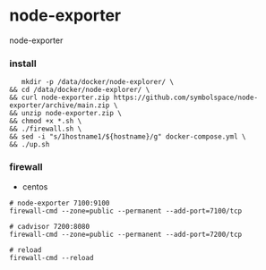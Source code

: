 # node-exporter
node-exporter


### install
```shell
   mkdir -p /data/docker/node-explorer/ \
&& cd /data/docker/node-explorer/ \
&& curl node-exporter.zip https://github.com/symbolspace/node-exporter/archive/main.zip \
&& unzip node-exporter.zip \
&& chmod +x *.sh \
&& ./firewall.sh \
&& sed -i "s/1hostname1/${hostname}/g" docker-compose.yml \
&& ./up.sh
```


### firewall
* centos
```
# node-exporter 7100:9100
firewall-cmd --zone=public --permanent --add-port=7100/tcp

# cadvisor 7200:8080
firewall-cmd --zone=public --permanent --add-port=7200/tcp

# reload
firewall-cmd --reload
```
